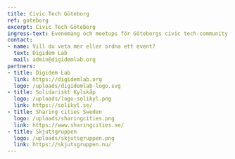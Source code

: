 ```yaml
---
title: Civic Tech Göteborg
ref: goteborg
excerpt: Civic Tech Göteborg
ingress-text: Evenemang och meetups för Göteborgs civic tech-community!
contact:
- name: Vill du veta mer eller ordna ett event?
  text: Digidem Lab
  mail: admin@digidemlab.org
partners:
- title: Digidem Lab
  link: https://digidemlab.org
  logo: /uploads/digidemlab-logo.svg
- title: Solidariskt Kylskåp
  logo: /uploads/logo-solikyl.png
  link: https://solikyl.se/
- title: Sharing cities Sweden
  logo: /uploads/sharingcities.png
  link: https://www.sharingcities.se/
- title: Skjutsgruppen
  logo: /uploads/skjutsgruppen.png
  link: https://skjutsgruppen.nu/
---
```

